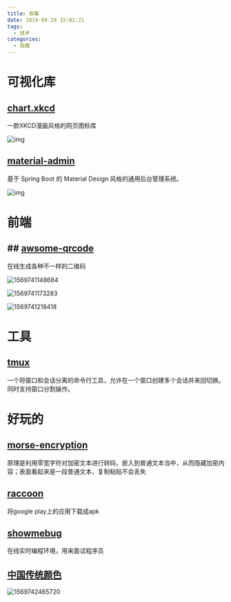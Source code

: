 ```yaml
---
title: 收集
date: 2019-09-29 15:01:21
tags:
  - 技术
categories:
  - 收藏
---
```


# 可视化库
## [chart.xkcd](https://github.com/timqian/chart.xkcd)

一款XKCD漫画风格的网页图标库

![img](https://www.wangbase.com/blogimg/asset/201908/bg2019081909.jpg)

<!-- more -->

## [material-admin](https://github.com/enilu/material-admin)

基于 Spring Boot 的 Material Design 风格的通用后台管理系统。

![img](https://www.wangbase.com/blogimg/asset/201908/bg2019082001.jpg)

# 前端

## ## [awsome-qrcode](https://github.com/ruanyf/weekly/issues/795)

在线生成各种不一样的二维码

![1569741148684](1569741148684.png)

![1569741173283](1569741173283.png)

![1569741218418](1569741218418.png)


# 工具

## [tmux](http://www.ruanyifeng.com/blog/2019/10/tmux.html)
一个将窗口和会话分离的命令行工具，允许在一个窗口创建多个会话并来回切换。同时支持窗口分割操作。

# 好玩的

## [morse-encryption](https://github.com/rover95/morse-encrypt)

原理是利用零宽字符对加密文本进行转码，嵌入到普通文本当中，从而隐藏加密内容；表面看起来是一段普通文本，复制粘贴不会丢失

## [raccoon](https://raccoon.onyxbits.de/)

将google play上的应用下载成apk

## [showmebug](https://www.showmebug.com/)

在线实时编程环境，用来面试程序员

## [中国传统颜色](https://colors.ichuantong.cn/)

![1569742465720](1569742465720.png)